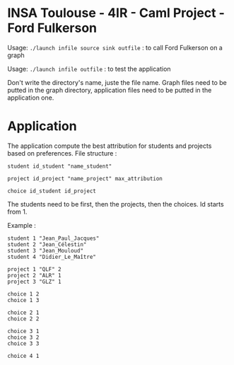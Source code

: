 # INSA Toulouse - 4IR - Caml Project - Ford Fulkerson

Usage: `./launch infile source sink outfile` : to call Ford Fulkerson on a graph

Usage: `./launch infile outfile` : to test the application

Don't write the directory's name, juste the file name. Graph files need to be putted in the graph directory, application files need to be putted in the application one.

# Application

The application compute the best attribution for students and projects based on preferences.
File structure :

```
student id_student "name_student"

project id_project "name_project" max_attribution

choice id_student id_project
```

The students need to be first, then the projects, then the choices.
Id starts from 1.

Example :

```
student 1 "Jean_Paul_Jacques"
student 2 "Jean_Célestin"
student 3 "Jean_Mouloud"
student 4 "Didier_Le_Maître"

project 1 "QLF" 2 
project 2 "ALR" 1
project 3 "GLZ" 1

choice 1 2
choice 1 3

choice 2 1
choice 2 2

choice 3 1
choice 3 2
choice 3 3

choice 4 1
``` 

